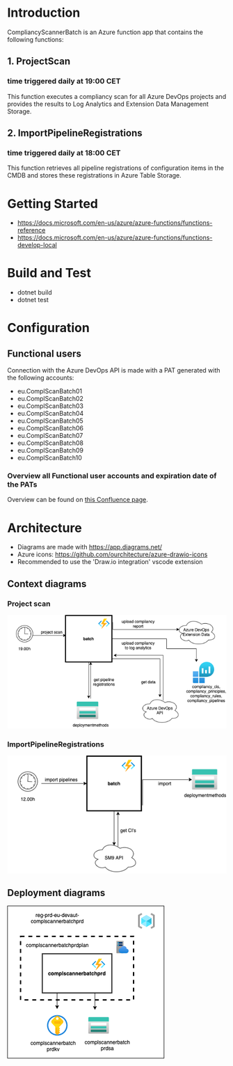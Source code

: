 # Introduction 
CompliancyScannerBatch is an Azure function app that contains the following functions:

## 1. ProjectScan
### time triggered daily at 19:00 CET

This function executes a compliancy scan for all Azure DevOps projects 
and provides the results to Log Analytics and Extension Data Management Storage.

## 2. ImportPipelineRegistrations
### time triggered daily at 18:00 CET

This function retrieves all pipeline registrations of configuration items in the CMDB
and stores these registrations in Azure Table Storage.

# Getting Started
- https://docs.microsoft.com/en-us/azure/azure-functions/functions-reference
- https://docs.microsoft.com/en-us/azure/azure-functions/functions-develop-local

# Build and Test
- dotnet build
- dotnet test

# Configuration

## Functional users
Connection with the Azure DevOps API is made with a PAT generated with the following accounts:
- eu.ComplScanBatch01
- eu.ComplScanBatch02
- eu.ComplScanBatch03
- eu.ComplScanBatch04
- eu.ComplScanBatch05
- eu.ComplScanBatch06
- eu.ComplScanBatch07
- eu.ComplScanBatch08
- eu.ComplScanBatch09
- eu.ComplScanBatch10

### Overview all Functional user accounts and expiration date of the PATs
Overview can be found on [this Confluence page](https://confluence.dev.rabobank.nl/x/SBNGF).

# Architecture
- Diagrams are made with https://app.diagrams.net/
- Azure icons: https://github.com/ourchitecture/azure-drawio-icons
- Recommended to use the 'Draw.io integration' vscode extension

## Context diagrams
### Project scan
![Context diagram](_docs/context-diagram-batch-project-scan.png "Context diagram")

### ImportPipelineRegistrations
![Context diagram](_docs/context-diagram-batch-import-pipeline-registrations.png "Context diagram")

## Deployment diagrams
![Deployment diagram](_docs/deployment-diagram.png "Deployment diagram")
